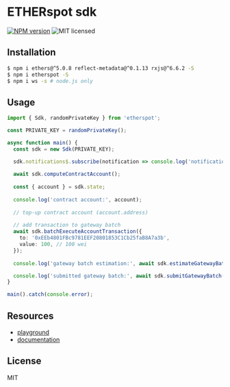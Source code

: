 # ETHERspot sdk

[![NPM version][npm-image]][npm-url]
![MIT licensed][license-image]

## Installation

```bash
$ npm i ethers@^5.0.8 reflect-metadata@^0.1.13 rxjs@^6.6.2 -S
$ npm i etherspot -S
$ npm i ws -s # node.js only
```

## Usage

```typescript
import { Sdk, randomPrivateKey } from 'etherspot';

const PRIVATE_KEY = randomPrivateKey();

async function main() {
  const sdk = new Sdk(PRIVATE_KEY);

  sdk.notifications$.subscribe(notification => console.log('notification:', notification));
  
  await sdk.computeContractAccount();
  
  const { account } = sdk.state;
  
  console.log('contract account:', account);
  
  // top-up contract account (account.address)
  
  // add transaction to gateway batch
  await sdk.batchExecuteAccountTransaction({
    to: '0xEEb4801FBc9781EEF20801853C1Cb25faB8A7a3b',
    value: 100, // 100 wei
  });
  
  console.log('gateway batch estimation:', await sdk.estimateGatewayBatch());

  console.log('submitted gateway batch:', await sdk.submitGatewayBatch());
}

main().catch(console.error);
```

## Resources

* [playground](https://try.etherspot.dev)
* [documentation](https://docs.etherspot.dev)

## License

MIT

[npm-image]: https://badge.fury.io/js/etherspot.svg
[npm-url]: https://npmjs.org/package/etherspot
[license-image]: https://img.shields.io/badge/license-MIT-blue.svg


